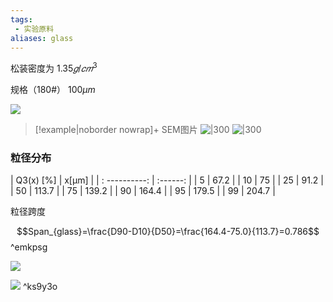 ```yaml
---
tags: 
 - 实验原料
aliases: glass
---
```


松装密度为 $1.35𝑔/𝑐𝑚^3$

规格（180#） $100\mu m$

![](https://i0.hdslb.com/bfs/album/d9929390291c1c7b0d0eea27f87327b8661a9e92.jpg)


> [!example|noborder nowrap]+ SEM图片
![|300](file:///D:\work\实验结果\粉末样品\玻璃微珠\2-1.bmp)
![|300](file:///D:\work\实验结果\粉末样品\玻璃微珠\2-2.bmp)

### 粒径分布

| Q3(x) [%]     | x[μm]    |
| : ----------: | :------: |
| 5             | 67.2     |
| 10            | 75       |
| 25            | 91.2     |
| 50            | 113.7    |
| 75            | 139.2    |
| 90            | 164.4    |
| 95            | 179.5    |
| 99            | 204.7    |

粒径跨度

$$Span_{glass}=\frac{D90-D10}{D50}=\frac{164.4-75.0}{113.7}=0.786$$ ^emkpsg

![](D:\work\实验结果\粉末样品\玻璃微珠\玻璃微珠粒径分布图.jpg)

![](D:\work\实验结果\粉末样品\玻璃微珠\玻璃微珠粒径_SEM+分布.jpg) ^ks9y3o